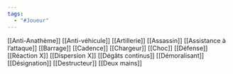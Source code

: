 ```yaml
---
tags:
  - "#Joueur"
---
```

[[Anti-Anathème]]
[[Anti-véhicule]]
[[Artillerie]]
[[Assassin]]
[[Assistance à l’attaque]]
[[Barrage]]
[[Cadence]]
[[Chargeur]]
[[Choc]]
[[Défense]]
[[Réaction X]]
[[Dispersion X]]
[[Dégâts continus]]
[[Démoralisant]]
[[Désignation]]
[[Destructeur]]
[[Deux mains]]
